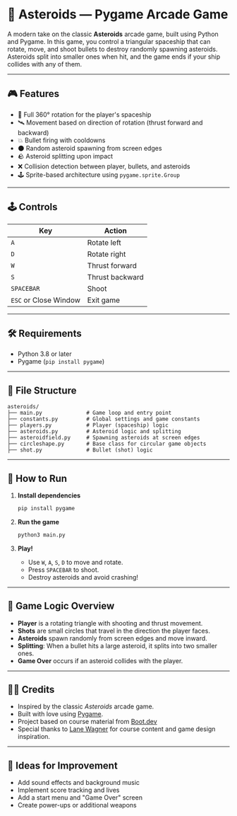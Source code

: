 # 🚀 Asteroids — Pygame Arcade Game

A modern take on the classic **Asteroids** arcade game, built using Python and Pygame. In this game, you control a triangular spaceship that can rotate, move, and shoot bullets to destroy randomly spawning asteroids. Asteroids split into smaller ones when hit, and the game ends if your ship collides with any of them.

---

## 🎮 Features

- 🔄 Full 360° rotation for the player's spaceship  
- 🛰️ Movement based on direction of rotation (thrust forward and backward)  
- 💥 Bullet firing with cooldowns  
- 🌑 Random asteroid spawning from screen edges  
- 🪨 Asteroid splitting upon impact  
- ❌ Collision detection between player, bullets, and asteroids  
- 🕹️ Sprite-based architecture using `pygame.sprite.Group`

---

## 🕹️ Controls

| Key        | Action                  |
|------------|-------------------------|
| `A`        | Rotate left             |
| `D`        | Rotate right            |
| `W`        | Thrust forward          |
| `S`        | Thrust backward         |
| `SPACEBAR` | Shoot                   |
| `ESC` or Close Window | Exit game     |

---

## 🛠️ Requirements

- Python 3.8 or later  
- Pygame (`pip install pygame`)

---

## 📁 File Structure

```
asteroids/
├── main.py              # Game loop and entry point
├── constants.py         # Global settings and game constants
├── players.py           # Player (spaceship) logic
├── asteroids.py         # Asteroid logic and splitting
├── asteroidfield.py     # Spawning asteroids at screen edges
├── circleshape.py       # Base class for circular game objects
├── shot.py              # Bullet (shot) logic
```

---

## 🚀 How to Run

1. **Install dependencies**
   ```bash
   pip install pygame
   ```

2. **Run the game**
   ```bash
   python3 main.py
   ```

3. **Play!**
   - Use `W`, `A`, `S`, `D` to move and rotate.
   - Press `SPACEBAR` to shoot.
   - Destroy asteroids and avoid crashing!

---

## 📌 Game Logic Overview

- **Player** is a rotating triangle with shooting and thrust movement.  
- **Shots** are small circles that travel in the direction the player faces.  
- **Asteroids** spawn randomly from screen edges and move inward.  
- **Splitting**: When a bullet hits a large asteroid, it splits into two smaller ones.  
- **Game Over** occurs if an asteroid collides with the player.

---

## 👨‍💻 Credits

- Inspired by the classic *Asteroids* arcade game.  
- Built with love using [Pygame](https://www.pygame.org/).  
- Project based on course material from [Boot.dev](https://boot.dev/)  
- Special thanks to [Lane Wagner](https://www.linkedin.com/in/wagslane/) for course content and game design inspiration.

---

## 🧠 Ideas for Improvement

- Add sound effects and background music  
- Implement score tracking and lives  
- Add a start menu and "Game Over" screen  
- Create power-ups or additional weapons
